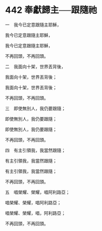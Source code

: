 # 442 奉獻歸主──跟隨祂

一　我今已定意跟隨主耶穌，

我今已定意跟隨主耶穌，

我今已定意跟隨主耶穌，

不再回頭，不再回頭。

二　我面向十架，世界丟背後，

我面向十架，世界丟背後；

我面向十架，世界丟背後；

不再回頭，不再回頭。

三　即使無別人，我仍要跟隨；

即使無別人，我仍要跟隨；

即使無別人，我仍要跟隨；

不再回頭，不再回頭。

四　有主引領我，我當然跟隨；

有主引領我，我當然跟隨；

有主引領我，我當然跟隨；

不再回頭，不再回頭。

五　唱榮耀、榮耀，唱阿利路亞；

唱榮耀、榮耀，唱阿利路亞；

唱榮耀、榮耀，唱，阿利路亞；

不再回頭，不再回頭。

